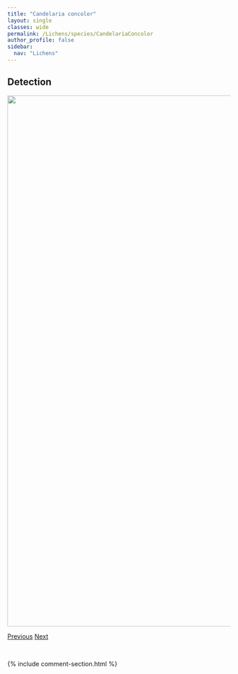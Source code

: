```yaml
---
title: "Candelaria concolor"
layout: single
classes: wide
permalink: /Lichens/species/CandelariaConcolor
author_profile: false
sidebar:
  nav: "Lichens"
---
```


<h2>Detection</h2>

<a href="https://drive.google.com/uc?export=view&id=1pdBJKugY-HjhUH39BDfOgoYQznwGVO75">
<img src="https://drive.google.com/uc?export=view&id=1pdBJKugY-HjhUH39BDfOgoYQznwGVO75" height = "1200" width = "800">
</a>


<a href="/DevelopmentWebsite/Lichens/species/CaloplacaLobulata" class="pagination--pager" title="Caloplaca lobulata">Previous</a> <a href="/DevelopmentWebsite/Lichens/species/CandelariaPacifica" class="pagination--pager" title="Candelaria pacifica">Next</a>

<p>&nbsp;</p>

{% include comment-section.html %}
